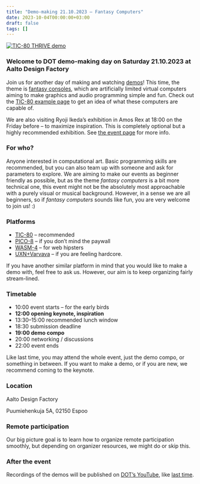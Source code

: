 ```yaml
---
title: "Demo-making 21.10.2023 – Fantasy Computers"
date: 2023-10-04T00:00:00+03:00
draft: false
tags: []
---
```


[![TIC-80 THRIVE demo](/images/tic-80-thrive.png)](https://tic80.com/play?cart=2807)

### Welcome to DOT demo-making day on Saturday 21.10.2023 at Aalto Design Factory

Join us for another day of making and watching [demos](https://en.wikipedia.org/wiki/Demoscene)! This time, the theme is [fantasy consoles](https://en.wikipedia.org/wiki/Fantasy_video_game_console), which are artificially limited virtual computers aiming to make graphics and audio programming simple and fun. Check out the [TIC-80 example page](http://tic80.com/play?cat=5) to get an idea of what these computers are capable of.

We are also visiting Ryoji Ikeda’s exhibition in Amos Rex at 18:00 on the Friday before – to maximize inspiration. This is completely optional but a highly recommended exhibition. See [the event page](/news/ikeda-20.10.2023/) for more info.

### For who?
Anyone interested in computational art. Basic programming skills are recommended, but you can also team up with someone and ask for parameters to explore. We are aiming to make our events as beginner friendly as possible, but as the theme *fantasy computers* is a bit more technical one, this event might not be the absolutely most approachable with a purely visual or musical background. However, in a sense we are all beginners, so if *fantasy computers* sounds like fun, you are very welcome to join us! :)

### Platforms
- [TIC-80](https://tic80.com) – recommended
- [PICO-8](https://www.lexaloffle.com/pico-8.php) – if you don’t mind the paywall
- [WASM-4](https://wasm4.org/) – for web hipsters
- [UXN+Varvava](https://100r.co/site/uxn.html) – if you are feeling hardcore.

If you have another similar platform in mind that you would like to make a demo with, feel free to ask us. However, our aim is to keep organizing fairly stream-lined.

### Timetable
- 10:00 event starts – for the early birds
- **12:00 opening keynote, inspiration**
- 13:30–15:00 recommended lunch window
- 18:30 submission deadline
- **19:00 demo compo**
- 20:00 networking / discussions
- 22:00 event ends

Like last time, you may attend the whole event, just the demo compo, or something in between. If you want to make a demo, or if you are new, we recommend coming to the keynote.

### Location
Aalto Design Factory

Puumiehenkuja 5A, 02150 Espoo

### Remote participation
Our big picture goal is to learn how to organize remote participation smoothly, but depending on organizer resources, we might do or skip this.

### After the event
Recordings of the demos will be published on [DOT’s YouTube](https://www.youtube.com/@TheDOTry), like [last time](https://www.youtube.com/watch?v=xv6Z9RkWEK4&list=PLmRDkQf8W1WEaT5I-F3BpZ46czsg0L_sY).